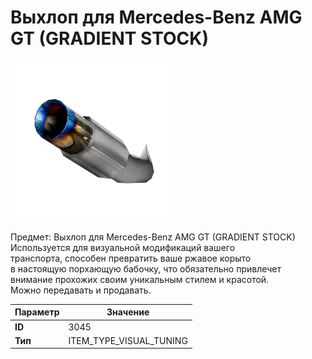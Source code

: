 # Выхлоп для Mercedes-Benz AMG GT (GRADIENT STOCK)

![Item Image](../img/3045.webp?raw=true)

Предмет: Выхлоп для Mercedes-Benz AMG GT (GRADIENT STOCK)<br>Используется для визуальной модификаций вашего<br>транспорта, способен превратить ваше ржавое корыто<br>в настоящую порхающую бабочку, что обязательно привлечет<br>внимание прохожих своим уникальным стилем и красотой.<br>Можно передавать и продавать.


| Параметр | Значение |
|----------|----------|
| **ID** | 3045 |
| **Тип** | ITEM_TYPE_VISUAL_TUNING |

